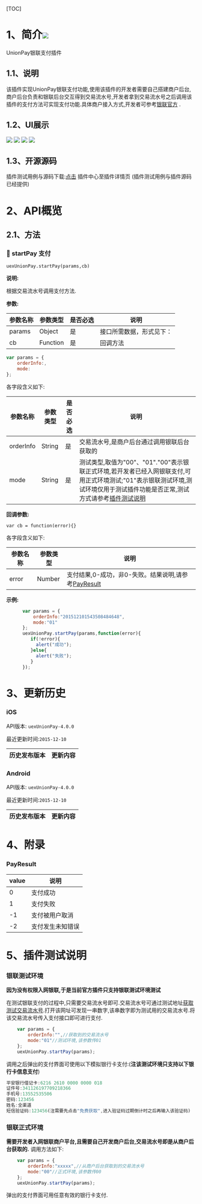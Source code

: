 [TOC]

# 1、简介[![](http://appcan-download.oss-cn-beijing.aliyuncs.com/%E5%85%AC%E6%B5%8B%2Fgf.png)]()
UnionPay银联支付插件

## 1.1、说明
 该插件实现UnionPay银联支付功能,使用该插件的开发者需要自己搭建商户后台,商户后台负责和银联后台交互得到交易流水号,开发者拿到交易流水号之后调用该插件的支付方法可实现支付功能.具体商户接入方式,开发者可参考[银联官方](https://open.unionpay.com/ajweb/index) .

## 1.2、UI展示
 ![](https://github.com/AppCanOpenSource/appcan-docs-v2/blob/master/%E7%AC%AC%E4%B8%89%E6%96%B9SDK/uexUnionPay/img/1.png) ![](https://github.com/AppCanOpenSource/appcan-docs-v2/blob/master/%E7%AC%AC%E4%B8%89%E6%96%B9SDK/uexUnionPay/img/2.png) ![](https://github.com/AppCanOpenSource/appcan-docs-v2/blob/master/%E7%AC%AC%E4%B8%89%E6%96%B9SDK/uexUnionPay/img/3.png) ![](https://github.com/AppCanOpenSource/appcan-docs-v2/blob/master/%E7%AC%AC%E4%B8%89%E6%96%B9SDK/uexUnionPay/img/4.png)

## 1.3、开源源码
插件测试用例与源码下载:[点击](http://plugin.appcan.cn/details.html?id=536_index) 插件中心至插件详情页 (插件测试用例与插件源码已经提供)

# 2、API概览

## 2.1、方法
### 🍭 startPay 支付

`uexUnionPay.startPay(params,cb)`

**说明:**

 根据交易流水号调用支付方法.

**参数:**

| 参数名称   | 参数类型     | 是否必选 | 说明           |
| ------ | -------- | ---- | ------------ |
| params | Object   | 是    | 接口所需数据，形式见下： |
| cb     | Function | 是    | 回调方法         |

```javascript
var params = {
    orderInfo:,
    mode:
};
```

各字段含义如下:

| 参数名称      | 参数类型   | 是否必选 | 说明                                       |
| --------- | ------ | ---- | ---------------------------------------- |
| orderInfo | String | 是    | 交易流水号,是商户后台通过调用银联后台获取的                   |
| mode      | String | 是    | 测试类型,取值为"00"、"01"."00"表示银联正式环境,若开发者已经入网银联支付,可用正式环境测试;"01"表示银联测试环境,测试环境仅用于测试插件功能是否正常,测试方式请参考[插件测试说明](#5、插件测试说明) |

**回调参数:**

```
var cb = function(error){}
```
各字段含义如下:

| 参数名称  | 参数类型   | 说明                                       |
| ----- | ------ | ---------------------------------------- |
| error | Number | 支付结果,0-成功，非0-失败。结果说明,请参考[PayResult](#PayResult) |

**示例:**

```javascript
      var params = {
          orderInfo:"201512101543508484648",
          mode:"01"
      };
      uexUnionPay.startPay(params,function(error){
         if(!error){
           alert("成功");
         }else{
           alert("失败");
         }
      });
```

# 3、更新历史

### iOS

API版本: `uexUnionPay-4.0.0`

最近更新时间:`2015-12-10`

| 历史发布版本 | 更新内容           |
| ------ | -------------- |

### Android

API版本: `uexUnionPay-4.0.0`

最近更新时间:`2015-12-10`

| 历史发布版本 | 更新内容           |
| ------ | -------------- |
# 4、附录

### PayResult
| value | 说明       |
| ----- | -------- |
| 0     | 支付成功     |
| 1     | 支付失败     |
| -1    | 支付被用户取消  |
| -2    | 支付发生未知错误 |

# 5、插件测试说明

### 银联测试环境

 **因为没有权限入网银联,于是当前官方插件只支持银联测试环境测试**

 在测试银联支付的过程中,只需要交易流水号即可.交易流水号可通过测试地址[获取测试交易流水号](http://101.231.204.84:8091/sim/getacptn).打开该网址可发现一串数字,该串数字即为测试用的交易流水号.将该交易流水号传入支付接口即可进行支付.

```javascript
    var params = {
        orderInfo:"",//获取到的交易流水号
        mode:"01"//测试环境,该参数传01
    };
    uexUnionPay.startPay(params);
```

调用之后弹出的支付界面可使用以下模拟银行卡支付:(**注该测试环境只支持以下银行卡信息支付**)

```javascript
平安银行借记卡:6216 2610 0000 0000 018
证件号:341126197709218366
手机号:13552535506
密码:123456
姓名:全渠道
短信验证码:123456(注需要先点击"免费获取",进入验证码过期倒计时之后再输入该验证码)
```

### 银联正式环境

**需要开发者入网银联商户平台,且需要自己开发商户后台,交易流水号即是从商户后台获取的.**
调用方法如下:

```javascript
    var params = {
        orderInfo:"xxxxx",//从商户后台获取到的交易流水号
        mode:"00"//正式环境,该参数传00
    };
    uexUnionPay.startPay(params);
```

弹出的支付界面可用任意有效的银行卡支付.

